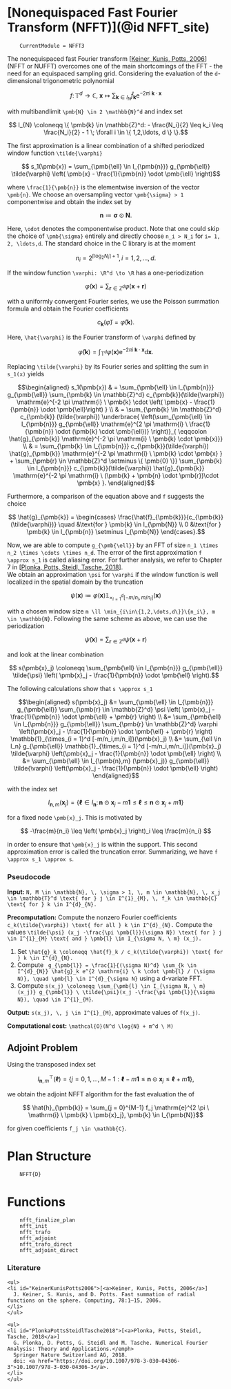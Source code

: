# [Nonequispaced Fast Fourier Transform (NFFT)](@id NFFT_site)

```@meta
    CurrentModule = NFFT3
```

The nonequispaced fast Fourier transform [[Keiner, Kunis, Potts, 2006](#KeinerKunisPotts2006)] (NFFT or NUFFT) overcomes one of the main shortcomings of the FFT - the need for an equispaced sampling grid. Considering the evaluation of the ``d``-dimensional trigonometric polynomial

```math
  f \colon \mathbb{T}^d \to \mathbb{C}, \; \pmb{x} \mapsto \sum_{\pmb{k} \in I_{N}} \hat{f}_{\pmb{k}} \mathrm{e}^{-2 \pi \mathrm{i} \ \pmb{k} \cdot \pmb{x}}
```
 
with multibandlimit ``\pmb{N} \in 2 \mathbb{N}^d`` and index set

```math
  I_{N} \coloneqq \{ \pmb{k} \in \mathbb{Z}^d: - \frac{N_i}{2} \leq k_i \leq \frac{N_i}{2} - 1 \; \forall i \in \{ 1,2,\ldots, d \} \}.
```

The first approximation is a linear combination of a shifted periodized window function ``\tilde{\varphi}``

```math
  s_1(\pmb{x}) = \sum_{\pmb{\ell} \in I_{\pmb{n}}} g_{\pmb{\ell}} \tilde{\varphi} \left( \pmb{x} - \frac{1}{\pmb{n}} \odot \pmb{\ell} \right)
```

where ``\frac{1}{\pmb{n}}`` is the elementwise inversion of the vector ``\pmb{n}``. We choose an oversampling vector ``\pmb{\sigma} > 1`` componentwise and obtain the index set by

```math
  \pmb{n} \coloneqq \pmb{\sigma} \odot \pmb{N}.
```

Here, ``\odot`` denotes the componentwise product. Note that one could skip the choice of ``\pmb{\sigma}`` entirely and directly choose ``n_i > N_i`` for ``i= 1, 2, \ldots,d``. The standard choice in the C library is at the moment 

```math
  n_i = 2^{\lceil \log_2 N_i \rceil + 1}, i= 1, 2, \ldots, d. 
```

If the window function ``\varphi: \R^d \to \R`` has a one-periodization 

```math
  \tilde{\varphi}(\pmb{x}) = \sum_{\pmb{r} \in \mathbb{Z}^d} \varphi(\pmb{x}+\pmb{r}) 
```

with a uniformly convergent Fourier series, we use the Poisson summation formula and obtain the Fourier coefficients 

```math
  c_{\pmb{k}}(\tilde{\varphi}) = \hat{\varphi}(\pmb{k}).
```

Here, ``\hat{\varphi}`` is the Fourier transform of ``\varphi`` defined by

```math
  \hat{\varphi}(\pmb{k}) = \int_{\mathbb{T}^d} \varphi(\pmb{x}) \mathrm{e}^{-2 \pi \mathrm{i} \ \pmb{k} \cdot \pmb{x}} \mathrm{d} \pmb{x}.
```
Replacing ``\tilde{\varphi}`` by its Fourier series and splitting the sum in ``s_1(x)`` yields


```math
\begin{aligned}
  s_1(\pmb{x}) & = \sum_{\pmb{\ell} \in I_{\pmb{n}}} g_{\pmb{\ell}} \sum_{\pmb{k} \in \mathbb{Z}^d} c_{\pmb{k}}(\tilde{\varphi}) \mathrm{e}^{-2 \pi \mathrm{i} \ \pmb{k} \cdot \left( \pmb{x} - \frac{1}{\pmb{n}} \odot \pmb{\ell}\right) } \\ 
	& = \sum_{\pmb{k} \in \mathbb{Z}^d} c_{\pmb{k}} (\tilde{\varphi}) \underbrace{ \left(\sum_{\pmb{\ell} \in I_{\pmb{n}}} g_{\pmb{\ell}} \mathrm{e}^{2 \pi \mathrm{i} \ \frac{1}{\pmb{n}} \odot (\pmb{k} \cdot \pmb{\ell})} \right)}_{ \eqqcolon \hat{g}_{\pmb{k}} \mathrm{e}^{-2 \pi \mathrm{i} \ \pmb{k} \cdot \pmb{x}}} \\
	& = \sum_{\pmb{k} \in I_{\pmb{n}}} c_{\pmb{k}}(\tilde{\varphi}) \hat{g}_{\pmb{k}} \mathrm{e}^{-2 \pi \mathrm{i} \ \pmb{k} \cdot \pmb{x} } + \sum_{\pmb{r} \in \mathbb{Z}^d \setminus \{ \pmb{0} \}} \sum_{\pmb{k} \in I_{\pmb{n}}} c_{\pmb{k}}(\tilde{\varphi}) \hat{g}_{\pmb{k}} \mathrm{e}^{-2 \pi \mathrm{i} \ (\pmb{k} + \pmb{n} \odot \pmb{r})\cdot \pmb{x} }.
\end{aligned}
```

Furthermore, a comparison of the equation above and ``f`` suggests the choice

```math
  \hat{g}_{\pmb{k}} = \begin{cases} \frac{\hat{f}_{\pmb{k}}}{c_{\pmb{k}}(\tilde{\varphi})} \quad &\text{for } \pmb{k} \in I_{\pmb{N}} \\ 0 &\text{for } \pmb{k} \in I_{\pmb{n}} \setminus I_{\pmb{N}} \end{cases}.
```

Now, we are able to compute ``g_{\pmb{\ell}}`` by an FFT of size ``n_1 \times n_2 \times \cdots \times n_d``. The error of the first approximation ``f \approx s_1`` is called aliasing error. For further analysis, we refer to Chapter 7 in [[Plonka, Potts, Steidl, Tasche, 2018](#PlonkaPottsSteidlTasche2018)].
\
We obtain an approximation ``\psi`` for ``\varphi`` if the window function is well localized in the spatial domain by the truncation

```math
  \psi(\pmb{x}) \coloneqq \varphi(\pmb{x}) \mathbb{1}_{\times_{i = 1}^d [-m/n_i,m/n_i]}(\pmb{x})
```

with a chosen window size ``m \ll \min_{i\in\{1,2,\dots,d\}}\{n_i\}, m \in \mathbb{N}``. Following the same scheme as above, we can use the periodization 

```math
  \tilde{\psi}(\pmb{x}) = \sum_{\pmb{r} \in \mathbb{Z}^d} \psi(\pmb{x}+\pmb{r}) 
``` 

and look at the linear combination 

```math
  s(\pmb{x}_j) \coloneqq \sum_{\pmb{\ell} \in I_{\pmb{n}}} g_{\pmb{\ell}} \tilde{\psi} \left( \pmb{x}_j - \frac{1}{\pmb{n}} \odot \pmb{\ell} \right).
```

The following calculations show that ``s \approx s_1``

```math
\begin{aligned}
  s(\pmb{x}_j) &= \sum_{\pmb{\ell} \in I_{\pmb{n}}} g_{\pmb{\ell}} \sum_{\pmb{r} \in \mathbb{Z}^d} \psi \left( \pmb{x}_j - \frac{1}{\pmb{n}} \odot \pmb{\ell} + \pmb{r} \right) \\
  &= \sum_{\pmb{\ell} \in I_{\pmb{n}}} g_{\pmb{\ell}} \sum_{\pmb{r} \in \mathbb{Z}^d} \varphi \left(\pmb{x}_j - \frac{1}{\pmb{n}} \odot \pmb{\ell} + \pmb{r} \right) \mathbb{1}_{\times_{i = 1}^d [-m/n_i,m/n_i]}(\pmb{x}_j) \\
  &= \sum_{\ell \in I_n} g_{\pmb{\ell}} \mathbb{1}_{\times_{i = 1}^d [-m/n_i,m/n_i]}(\pmb{x}_j) \tilde{\varphi} \left(\pmb{x}_j - \frac{1}{\pmb{n}} \odot \pmb{\ell} \right) \\
  &= \sum_{\pmb{\ell} \in I_{\pmb{n},m} (\pmb{x}_j)} g_{\pmb{\ell}} \tilde{\varphi} \left(\pmb{x}_j - \frac{1}{\pmb{n}} \odot \pmb{\ell} \right)
\end{aligned}
```

with the index set 

```math
  I_{\pmb{n},m}(\pmb{x}_j) = \{ \pmb{\ell} \in I_{\pmb{n}} \colon \pmb{n} \odot \pmb{x}_j - m \pmb{1} \leq \pmb{\ell} \leq \pmb{n} \odot \pmb{x}_j +m \pmb{1} \}
```

for a fixed node ``\pmb{x}_j``. This is motivated by 

```math
  -\frac{m}{n_i} \leq \left( \pmb{x}_j \right)_i \leq \frac{m}{n_i} 
```

in order to ensure that ``\pmb{x}_j`` is within the support. This second approximation error is called the truncation error. Summarizing, we have ``f \approx s_1 \approx s``.


### Pseudocode

**Input:** ``N, M \in \mathbb{N}, \, \sigma > 1, \, m \in \mathbb{N}, \, x_j \in \mathbb{T}^d \text{ for } j \in I^{1}_{M}, \, f_k \in \mathbb{C} \text{ for } k \in I^{d}_{N}.``

**Precomputation:** Compute the nonzero Fourier coefficients ``c_k(\tilde{\varphi}) \text{ for all } k \in I^{d}_{N}.`` Compute the values ``\tilde{\psi} (x_j -\frac{\pi \pmb{l}}{\sigma N}) \text{ for } j \in I^{1}_{M} \text{ and } \pmb{l} \in I_{\sigma N, \ m} (x_j).``

1. Set ``\hat{g}_k \coloneqq \hat{f}_k / c_k(\tilde{\varphi}) \text{ for } k \in I^{d}_{N}.`` 
2. Compute `` g_{\pmb{l}} = \frac{1}{(\sigma N)^d} \sum_{k \in I^{d}_{N}} \hat{g}_k e^{2 \mathrm{i} \ k \cdot \pmb{l} / (\sigma N)}, \quad \pmb{l} \in I^{d}_{\sigma N}`` using a d-variate FFT. 
3. Compute ``s(x_j) \coloneqq \sum_{\pmb{l} \in I_{\sigma N, \ m} (x_j)} g_{\pmb{l}} \ \tilde{\psi}(x_j -\frac{\pi \pmb{l}}{\sigma N}), \quad \in I^{1}_{M}``.

**Output:** ``s(x_j), \, j \in I^{1}_{M}``, approximate values of ``f(x_j)``.

**Computational cost:** ``\mathcal{O}(N^d \log{N} + m^d \ M)`` 

## Adjoint Problem

Using the transposed index set 

```math
  I_{\pmb{n},m}^\top(\pmb{\ell}) = \{ j= 0, 1, \ldots, M-1 : \pmb{\ell} - m\pmb{1} \leq \pmb{n} \odot \pmb{x}_j \leq \pmb{\ell} + m \pmb{1} \},
```

we obtain the adjoint NFFT algorithm for the fast evaluation the of

```math
	\hat{h}_{\pmb{k}} = \sum_{j = 0}^{M-1} f_j \mathrm{e}^{2 \pi \ \mathrm{i} \ \pmb{k} \ \pmb{x}_j}, \pmb{k} \in I_{\pmb{N}}
```

for given coefficients ``f_j \in \mathbb{C}``.

# Plan Structure

```@docs
    NFFT{D}
```

# Functions

```@docs
  	nfft_finalize_plan
    nfft_init
    nfft_trafo
    nfft_adjoint
    nfft_trafo_direct
    nfft_adjoint_direct
```

### Literature

```@raw html
<ul>
<li id="KeinerKunisPotts2006">[<a>Keiner, Kunis, Potts, 2006</a>]
  J. Keiner, S. Kunis, and D. Potts. Fast summation of radial functions on the sphere. Computing, 78:1–15, 2006.
</li>
</ul>
```

```@raw html
<ul>
<li id="PlonkaPottsSteidlTasche2018">[<a>Plonka, Potts, Steidl, Tasche, 2018</a>]
  G. Plonka, D. Potts, G. Steidl and M. Tasche. Numerical Fourier Analysis: Theory and Applications.</emph>
  Springer Nature Switzerland AG, 2018.
  doi: <a href="https://doi.org/10.1007/978-3-030-04306-3">10.1007/978-3-030-04306-3</a>.
</li>
</ul>
```